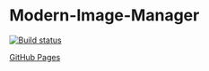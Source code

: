 # Modern-Image-Manager

[![Build status](https://ci.appveyor.com/api/projects/status/jp3th8ssx4g42wiq?svg=true)](https://ci.appveyor.com/project/AnnVasilyeva/modern-image-manager)

[GitHub Pages]()
